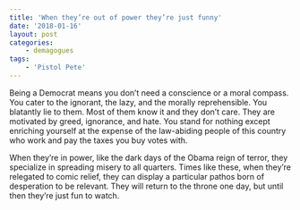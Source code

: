 ```yaml
---
title: 'When they’re out of power they’re just funny'
date: '2018-01-16'
layout: post
categories:
    - demagogues
tags:
    - 'Pistol Pete'
---
```


Being a Democrat means you don’t need a conscience or a moral compass. You cater to the ignorant, the lazy, and the morally reprehensible. You blatantly lie to them. Most of them know it and they don’t care. They are motivated by greed, ignorance, and hate. You stand for nothing except enriching yourself at the expense of the law-abiding people of this country who work and pay the taxes you buy votes with.  
  
When they’re in power, like the dark days of the Obama reign of terror, they specialize in spreading misery to all quarters. Times like these, when they’re relegated to comic relief, they can display a particular pathos born of desperation to be relevant. They will return to the throne one day, but until then they’re just fun to watch.